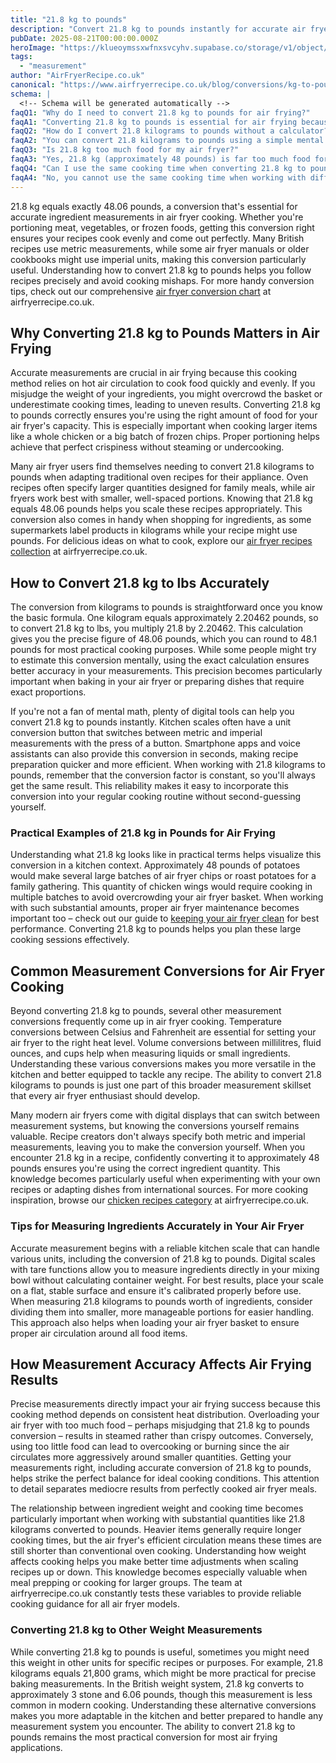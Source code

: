 ```yaml
---
title: "21.8 kg to pounds"
description: "Convert 21.8 kg to pounds instantly for accurate air fryer recipes. Get precise measurements for perfect cooking results every time."
pubDate: 2025-08-21T00:00:00.000Z
heroImage: "https://klueoymssxwfnxsvcyhv.supabase.co/storage/v1/object/public/Shmucket/21-8-kg-to-pounds.webp"
tags:
  - "measurement"
author: "AirFryerRecipe.co.uk"
canonical: "https://www.airfryerrecipe.co.uk/blog/conversions/kg-to-pounds/21-8-kg-to-pounds"
schema: |
  <!-- Schema will be generated automatically -->
faqQ1: "Why do I need to convert 21.8 kg to pounds for air frying?"
faqA1: "Converting 21.8 kg to pounds is essential for air frying because accurate measurements ensure proper cooking results. Air fryers work best with precisely portioned ingredients that allow for optimal air circulation around each piece. If you misjudge the weight conversion, you might overcrowd the basket or underestimate cooking times, leading to unevenly cooked food. Getting this conversion right helps you follow recipes correctly and adapt traditional oven recipes for your air fryer's capacity."
faqQ2: "How do I convert 21.8 kilograms to pounds without a calculator?"
faqA2: "You can convert 21.8 kilograms to pounds using a simple mental math approximation if you don't have a calculator handy. Remember that 1 kilogram is roughly 2.2 pounds, so multiply 21.8 by 2.2 to get approximately 48 pounds. For more precision, you could use 2.20462 as the conversion factor, but for most cooking purposes, the rounded figure works perfectly fine. Many digital kitchen scales also have a unit conversion button that instantly switches between kilograms and pounds."
faqQ3: "Is 21.8 kg too much food for my air fryer?"
faqA3: "Yes, 21.8 kg (approximately 48 pounds) is far too much food for any standard home air fryer in a single batch. Most household air fryers have baskets that hold between 1-2 kg (2-4 pounds) of food at a time. You would need to cook this quantity in multiple batches to avoid overcrowding and ensure proper air circulation. Overloading your air fryer prevents the hot air from reaching all surfaces evenly, resulting in steamed rather than crispy food. Always check your air fryer's maximum capacity before preparing large quantities."
faqQ4: "Can I use the same cooking time when converting 21.8 kg to pounds for air frying?"
faqA4: "No, you cannot use the same cooking time when working with different quantities, even with an accurate conversion from 21.8 kg to pounds. Air fryer cooking times depend on the amount of food in the basket, not just the weight conversion. Larger quantities require longer cooking times or multiple batches to ensure thorough cooking. The relationship between weight and cooking time isn't linear in air frying due to how the hot air circulates around the food. Always adjust cooking times based on the actual amount in your air fryer basket, checking for doneness as you go."
---
```

<p>21.8 kg equals exactly 48.06 pounds, a conversion that's essential for accurate ingredient measurements in air fryer cooking. Whether you're portioning meat, vegetables, or frozen foods, getting this conversion right ensures your recipes cook evenly and come out perfectly. Many British recipes use metric measurements, while some air fryer manuals or older cookbooks might use imperial units, making this conversion particularly useful. Understanding how to convert 21.8 kg to pounds helps you follow recipes precisely and avoid cooking mishaps. For more handy conversion tips, check out our comprehensive <a href="https://www.airfryerrecipe.co.uk/air-fryer-conversion-chart">air fryer conversion chart</a> at airfryerrecipe.co.uk.</p>

<h2>Why Converting 21.8 kg to Pounds Matters in Air Frying</h2>
<p>Accurate measurements are crucial in air frying because this cooking method relies on hot air circulation to cook food quickly and evenly. If you misjudge the weight of your ingredients, you might overcrowd the basket or underestimate cooking times, leading to uneven results. Converting 21.8 kg to pounds correctly ensures you're using the right amount of food for your air fryer's capacity. This is especially important when cooking larger items like a whole chicken or a big batch of frozen chips. Proper portioning helps achieve that perfect crispiness without steaming or undercooking.</p>
<p>Many air fryer users find themselves needing to convert 21.8 kilograms to pounds when adapting traditional oven recipes for their appliance. Oven recipes often specify larger quantities designed for family meals, while air fryers work best with smaller, well-spaced portions. Knowing that 21.8 kg equals 48.06 pounds helps you scale these recipes appropriately. This conversion also comes in handy when shopping for ingredients, as some supermarkets label products in kilograms while your recipe might use pounds. For delicious ideas on what to cook, explore our <a href="https://www.airfryerrecipe.co.uk/recipes">air fryer recipes collection</a> at airfryerrecipe.co.uk.</p>

<h2>How to Convert 21.8 kg to lbs Accurately</h2>
<p>The conversion from kilograms to pounds is straightforward once you know the basic formula. One kilogram equals approximately 2.20462 pounds, so to convert 21.8 kg to lbs, you multiply 21.8 by 2.20462. This calculation gives you the precise figure of 48.06 pounds, which you can round to 48.1 pounds for most practical cooking purposes. While some people might try to estimate this conversion mentally, using the exact calculation ensures better accuracy in your measurements. This precision becomes particularly important when baking in your air fryer or preparing dishes that require exact proportions.</p>
<p>If you're not a fan of mental math, plenty of digital tools can help you convert 21.8 kg to pounds instantly. Kitchen scales often have a unit conversion button that switches between metric and imperial measurements with the press of a button. Smartphone apps and voice assistants can also provide this conversion in seconds, making recipe preparation quicker and more efficient. When working with 21.8 kilograms to pounds, remember that the conversion factor is constant, so you'll always get the same result. This reliability makes it easy to incorporate this conversion into your regular cooking routine without second-guessing yourself.</p>

<h3>Practical Examples of 21.8 kg in Pounds for Air Frying</h3>
<p>Understanding what 21.8 kg looks like in practical terms helps visualize this conversion in a kitchen context. Approximately 48 pounds of potatoes would make several large batches of air fryer chips or roast potatoes for a family gathering. This quantity of chicken wings would require cooking in multiple batches to avoid overcrowding your air fryer basket. When working with such substantial amounts, proper air fryer maintenance becomes important too – check out our guide to <a href="https://www.airfryerrecipe.co.uk/air-fryer-cleaner">keeping your air fryer clean</a> for best performance. Converting 21.8 kg to pounds helps you plan these large cooking sessions effectively.</p>

<h2>Common Measurement Conversions for Air Fryer Cooking</h2>
<p>Beyond converting 21.8 kg to pounds, several other measurement conversions frequently come up in air fryer cooking. Temperature conversions between Celsius and Fahrenheit are essential for setting your air fryer to the right heat level. Volume conversions between millilitres, fluid ounces, and cups help when measuring liquids or small ingredients. Understanding these various conversions makes you more versatile in the kitchen and better equipped to tackle any recipe. The ability to convert 21.8 kilograms to pounds is just one part of this broader measurement skillset that every air fryer enthusiast should develop.</p>
<p>Many modern air fryers come with digital displays that can switch between measurement systems, but knowing the conversions yourself remains valuable. Recipe creators don't always specify both metric and imperial measurements, leaving you to make the conversion yourself. When you encounter 21.8 kg in a recipe, confidently converting it to approximately 48 pounds ensures you're using the correct ingredient quantity. This knowledge becomes particularly useful when experimenting with your own recipes or adapting dishes from international sources. For more cooking inspiration, browse our <a href="https://www.airfryerrecipe.co.uk/recipe-category/chicken">chicken recipes category</a> at airfryerrecipe.co.uk.</p>

<h3>Tips for Measuring Ingredients Accurately in Your Air Fryer</h3>
<p>Accurate measurement begins with a reliable kitchen scale that can handle various units, including the conversion of 21.8 kg to pounds. Digital scales with tare functions allow you to measure ingredients directly in your mixing bowl without calculating container weight. For best results, place your scale on a flat, stable surface and ensure it's calibrated properly before use. When measuring 21.8 kilograms to pounds worth of ingredients, consider dividing them into smaller, more manageable portions for easier handling. This approach also helps when loading your air fryer basket to ensure proper air circulation around all food items.</p>

<h2>How Measurement Accuracy Affects Air Frying Results</h2>
<p>Precise measurements directly impact your air frying success because this cooking method depends on consistent heat distribution. Overloading your air fryer with too much food – perhaps misjudging that 21.8 kg to pounds conversion – results in steamed rather than crispy outcomes. Conversely, using too little food can lead to overcooking or burning since the air circulates more aggressively around smaller quantities. Getting your measurements right, including accurate conversion of 21.8 kg to pounds, helps strike the perfect balance for ideal cooking conditions. This attention to detail separates mediocre results from perfectly cooked air fryer meals.</p>
<p>The relationship between ingredient weight and cooking time becomes particularly important when working with substantial quantities like 21.8 kilograms converted to pounds. Heavier items generally require longer cooking times, but the air fryer's efficient circulation means these times are still shorter than conventional oven cooking. Understanding how weight affects cooking helps you make better time adjustments when scaling recipes up or down. This knowledge becomes especially valuable when meal prepping or cooking for larger groups. The team at airfryerrecipe.co.uk constantly tests these variables to provide reliable cooking guidance for all air fryer models.</p>

<h3>Converting 21.8 kg to Other Weight Measurements</h3>
<p>While converting 21.8 kg to pounds is useful, sometimes you might need this weight in other units for specific recipes or purposes. For example, 21.8 kilograms equals 21,800 grams, which might be more practical for precise baking measurements. In the British weight system, 21.8 kg converts to approximately 3 stone and 6.06 pounds, though this measurement is less common in modern cooking. Understanding these alternative conversions makes you more adaptable in the kitchen and better prepared to handle any measurement system you encounter. The ability to convert 21.8 kg to pounds remains the most practical conversion for most air frying applications.</p>
